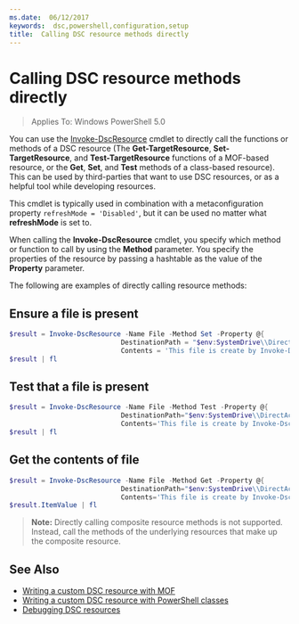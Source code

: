 ```yaml
---
ms.date:  06/12/2017
keywords:  dsc,powershell,configuration,setup
title:  Calling DSC resource methods directly
---
```


# Calling DSC resource methods directly

>Applies To: Windows PowerShell 5.0

You can use the [Invoke-DscResource](/powershell/module/PSDesiredStateConfiguration/Invoke-DscResource) cmdlet to directly call the functions or methods of a DSC resource (The **Get-TargetResource**,
**Set-TargetResource**, and **Test-TargetResource** functions of a MOF-based resource, or the **Get**, **Set**, and **Test** methods of a class-based resource).
This can be used by third-parties that want to use DSC resources, or as a helpful tool while developing resources.

This cmdlet is typically used in combination with a metaconfiguration property `refreshMode = 'Disabled'`, but it can be used no matter what **refreshMode** is set to.

When calling the **Invoke-DscResource** cmdlet, you specify which method or function to call by using the **Method** parameter. You specify the properties of the resource by passing a
hashtable as the value of the **Property** parameter.

The following are examples of directly calling resource methods:

## Ensure a file is present

```powershell
$result = Invoke-DscResource -Name File -Method Set -Property @{
							DestinationPath = "$env:SystemDrive\\DirectAccess.txt";
							Contents = 'This file is create by Invoke-DscResource'} -Verbose
$result | fl
```

## Test that a file is present

```powershell
$result = Invoke-DscResource -Name File -Method Test -Property @{
							DestinationPath="$env:SystemDrive\\DirectAccess.txt";
							Contents='This file is create by Invoke-DscResource'} -Verbose
$result | fl
```

## Get the contents of file

```powershell
$result = Invoke-DscResource -Name File -Method Get -Property @{
							DestinationPath="$env:SystemDrive\\DirectAccess.txt";
							Contents='This file is create by Invoke-DscResource'} -Verbose
$result.ItemValue | fl
```

>**Note:** Directly calling composite resource methods is not supported. Instead, call the methods of the underlying resources that make up the composite resource.

## See Also
- [Writing a custom DSC resource with MOF](../resources/authoringResourceMOF.md)
- [Writing a custom DSC resource with PowerShell classes](../resources/authoringResourceClass.md)
- [Debugging DSC resources](../troubleshooting/debugResource.md)